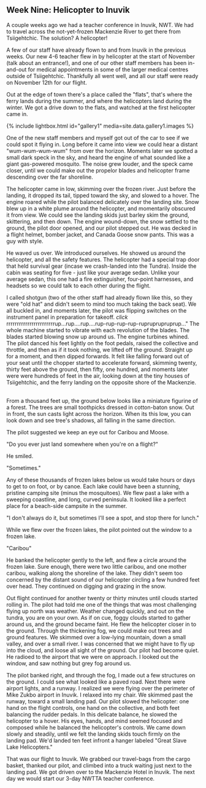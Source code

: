 ## Week Nine: Helicopter to Inuvik

<link rel="stylesheet" href="/assets/css/lightbox.css">

A couple weeks ago we had a teacher conference in Inuvik, NWT. We had to travel across the not-yet-frozen Mackenzie River to get there from Tsiigehtchic. The solution? A helicopter!

A few of our staff have already flown to and from Inuvik in the previous weeks. Our new 4-6 teacher flew in by helicopter at the start of November (talk about an entrance!), and one of our other staff members has been in-and-out for medical appointments in some of the larger medical centres outside of Tsiigehtchic. Thankfully all went well, and all our staff were ready on November 12th for our flight.

Out at the edge of town there's a place called the "flats", that's where the ferry lands during the summer, and where the helicopters land during the winter. We got a drive down to the flats, and watched at the first helicopter came in. 

{% include lightbox.html id="gallery1" media=site.data.gallery1.images %}

One of the new staff members and myself got out of the car to see if we could spot it flying in. Long before it came into view we could hear a distant "wum-wum-wum-wum" from over the horizon. Moments later we spotted a small dark speck in the sky, and heard the engine of what sounded like a giant gas-powered mosquito. The noise grew louder, and the speck came closer, until we could make out the propelor blades and helicopter frame descending over the far shoreline. 

The helicopter came in low, skimming over the frozen river. Just before the landing, it dropped its tail, tipped toward the sky, and slowed to a hover. The engine roared while the pilot balanced delicately over the landing site. Snow blew up in a white plume around the helicopter, and momentarily obscured it from view. We could see the landing skids just barley skim the ground, skittering, and then down. The engine wound-down, the snow settled to the ground, the pilot door opened, and our pilot stepped out. He was decked in a flight helmet, bomber jacket, and Canada Goose snow pants. This was a guy with style.

He waved us over. We introduced ourselves. He showed us around the helicopter, and all the safety features. The helicopter had a special trap door that held survival gear (incase we crash-landed into the Tundra). Inside the cabin was seating for five - just like your average sedan. Unlike your average sedan, this one had a fire extinguisher, four-point harnesses, and headsets so we could talk to each other during the flight.

I called shotgun (two of the other staff had already flown like this, so they were "old hat" and didn't seem to mind too much taking the back seat). We all buckled in, and moments later, the pilot was flipping switches on the instrument panel in preparation for takeoff. *click* rrrrrrrrrrrrrrrrrrrrrrrup...rup....rup....rup-rup-rup-rup-rupruprupruprup..." The whole machine started to vibrate with each revolution of the blades. The blades started blowing snow up around us. The engine turbines whined. The pilot danced his feet lightly on the foot pedals, raised the collective and throttle, and then as if it took nothing, we lifted off the ground. Straight up for a moment, and then dipped forwards. It felt like falling forward out of your seat until the chopper started to accelerate forward, skimming twenty, thirty feet above the ground, then fifty, one hundred, and moments later were were hundreds of feet in the air, looking down at the tiny houses of Tsiigehtchic, and the ferry landing on the opposite shore of the Mackenzie.      

From a thousand feet up, the ground below looks like a miniature figurine of a forest. The trees are small toothpicks dressed in cotton-baton snow. Out in front, the sun casts light across the horizon. When its this low, you can look down and see tree's shadows, all falling in the same direction. 

The pilot suggested we keep an eye out for Caribou and Moose. 

"Do you ever just land somewhere when you're on a flight?"

He smiled. 

"Sometimes."

Any of these thousands of frozen lakes below us would take hours or days to get to on foot, or by canoe. Each lake could have been a stunning, pristine camping site (minus the mosquitoes). We flew past a lake with a sweeping coastline, and long, curved peninsula. It looked like a perfect place for a beach-side campsite in the summer. 

"I don't always do it, but sometimes I'll see a spot, and stop there for lunch."

While we flew over the frozen lakes, the pilot pointed out the window to a frozen lake. 

"Caribou"

He banked the helicopter gently to the left, and flew a circle around the frozen lake. Sure enough, there were two little caribou, and one mother caribou, walking along the shoreline of the lake. They didn't seem too concerned by the distant sound of our helicopter circling a few hundred feet over head. They continued on digging and grazing in the snow. 

Out flight continued for another twenty or thirty minutes until clouds started rolling in. The pilot had told me one of the things that was most challenging flying up north was weather. Weather changed quickly, and out on the tundra, you are on your own. As if on cue, foggy clouds started to gather around us, and the ground became faint. He flew the helicopter closer in to the ground. Through the thickening fog, we could make out trees and ground features. We skimmed over a low-lying mountain, down a small valley, and over a small river. I was concerned that we might have to fly up into the cloud, and loose all sight of the ground. Our pilot had become quiet. He radioed to the airport that we were on approach. I looked out the window, and saw nothing but grey fog around us. 

The pilot banked right, and through the fog, I made out a few structures on the ground. I could see what looked like a paved road. Next there were airport lights, and a runway. I realized we were flying over the perimeter of Mike Zukbo airport in Inuvik. I relaxed into my chair. We skimmed past the runway, toward a small landing pad. Our pilot slowed the helicopter: one hand on the flight controls, one hand on the collective, and both feet balancing the rudder pedals. In this delicate balance, he slowed the helicopter to a hover. His eyes, hands, and mind seemed focused and composed while he balanced the helicopter's controls. We came down slowly and steadily, until we felt the landing skids touch firmly on the landing pad. We'd landed ten feet infront a hanger labeled "Great Slave Lake Helicopters."

That was our flight to Inuvik. We grabbed our travel-bags from the cargo basket, thanked our pilot, and climbed into a truck waiting just next to the landing pad. We got driven over to the Mackenzie Hotel in Inuvik. The next day we would start our 3-day NWTTA teacher conference.
